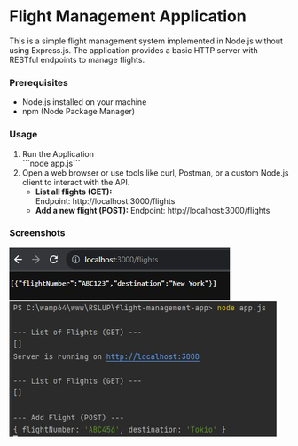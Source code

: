 <h1>Flight Management Application</h1>

<p>This is a simple flight management system implemented in Node.js without using Express.js. The application provides a basic HTTP server with RESTful endpoints to manage flights.</p>

<h3>Prerequisites</h3>  
<ul>
<li>Node.js installed on your machine</li>
<li>npm (Node Package Manager)</li>
</ul>

<h3>Usage</h3>
<ol>
    <li>Run the Application</li>
    ```node app.js```
    <li>Open a web browser or use tools like curl, Postman, or a custom Node.js client to interact with the API.
        <ul>
            <li>
                <b>List all flights (GET):</b> <br>
                Endpoint: http://localhost:3000/flights
            </li>
            <li>
                <b>Add a new flight (POST):</b>
                Endpoint: http://localhost:3000/flights
            </li>
        </ul>
</li>

</ol>

<h3>Screenshots</h3>
<img src="Capture.JPG">
<img src="Capture_1.JPG">